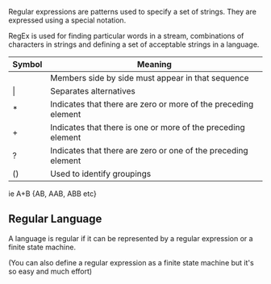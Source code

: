 Regular expressions are patterns used to specify a set of strings. They are expressed using a special notation.

RegEx is used for finding particular words in a stream, combinations of characters in strings and defining a set of acceptable strings in a language.

| Symbol | Meaning                                                        |
| ------ | -------------------------------------------------------------- |
|        | Members side by side must appear in that sequence              |
| \|     | Separates alternatives                                         |
| \*     | Indicates that there are zero or more of the preceding element |
| \+     | Indicates that there is one or more of the preceding element   |
| \?     | Indicates that there are zero or one of the preceding element  |
| ()     | Used to identify groupings                                                               |

ie A+B {AB, AAB, ABB etc}

## Regular Language

A language is regular if it can be represented by a regular expression or a finite state machine.

(You can also define a regular expression as a finite state machine but it's so easy and much effort)
